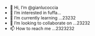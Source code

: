 - 👋 Hi, I’m @gianlucoccia
- 👀 I’m interested in fuffa...
- 🌱 I’m currently learning ...23232
- 💞️ I’m looking to collaborate on ...23232
- 📫 How to reach me ...2323232

<!---
gianlucoccia/gianlucoccia is a ✨ special ✨ repository because its `README.md` (this file) appears on your GitHub profile.
You can click the Preview link to take a look at your changes.
--->
